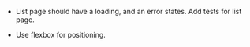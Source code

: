 - List page should have a loading, and an error states. Add tests for list page.

- Use flexbox for positioning.